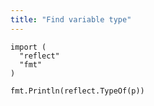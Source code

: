 ```yaml
---
title: "Find variable type" 
---
```


```golang
import (
  "reflect"
  "fmt"
)
 
fmt.Println(reflect.TypeOf(p))
```